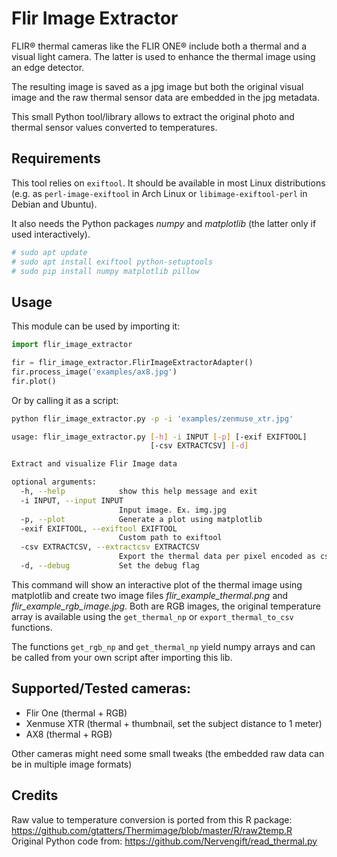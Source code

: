 # Flir Image Extractor

FLIR® thermal cameras like the FLIR ONE® include both a thermal and a visual light camera.
The latter is used to enhance the thermal image using an edge detector.

The resulting image is saved as a jpg image but both the original visual image and the raw thermal sensor data are embedded in the jpg metadata.

This small Python tool/library allows to extract the original photo and thermal sensor values converted to temperatures.

## Requirements

This tool relies on `exiftool`. It should be available in most Linux distributions (e.g. as `perl-image-exiftool` in Arch Linux or `libimage-exiftool-perl` in Debian and Ubuntu).

It also needs the Python packages *numpy* and *matplotlib* (the latter only if used interactively).

```bash
# sudo apt update
# sudo apt install exiftool python-setuptools
# sudo pip install numpy matplotlib pillow 
```

## Usage

This module can be used by importing it:

```python
import flir_image_extractor

fir = flir_image_extractor.FlirImageExtractorAdapter()
fir.process_image('examples/ax8.jpg')
fir.plot()
```

Or by calling it as a script:

```bash
python flir_image_extractor.py -p -i 'examples/zenmuse_xtr.jpg'
```

```bash
usage: flir_image_extractor.py [-h] -i INPUT [-p] [-exif EXIFTOOL]
                               [-csv EXTRACTCSV] [-d]

Extract and visualize Flir Image data

optional arguments:
  -h, --help            show this help message and exit
  -i INPUT, --input INPUT
                        Input image. Ex. img.jpg
  -p, --plot            Generate a plot using matplotlib
  -exif EXIFTOOL, --exiftool EXIFTOOL
                        Custom path to exiftool
  -csv EXTRACTCSV, --extractcsv EXTRACTCSV
                        Export the thermal data per pixel encoded as csv file
  -d, --debug           Set the debug flag
```

This command will show an interactive plot of the thermal image using matplotlib and create two image files *flir_example_thermal.png* and *flir_example_rgb_image.jpg*. 
Both are RGB images, the original temperature array is available using the `get_thermal_np` or `export_thermal_to_csv` functions.

The functions `get_rgb_np` and `get_thermal_np` yield numpy arrays and can be called from your own script after importing this lib.

## Supported/Tested cameras:

- Flir One (thermal + RGB)
- Xenmuse XTR (thermal + thumbnail, set the subject distance to 1 meter)
- AX8 (thermal + RGB)

Other cameras might need some small tweaks (the embedded raw data can be in multiple image formats)

## Credits

Raw value to temperature conversion is ported from this R package: https://github.com/gtatters/Thermimage/blob/master/R/raw2temp.R
Original Python code from: https://github.com/Nervengift/read_thermal.py
